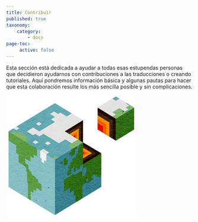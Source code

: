 ```yaml
---
title: Contribuir
published: true
taxonomy:
    category:
        - docs
page-toc:
     active: false
---
```


Esta sección está dedicada a ayudar a todas esas estupendas personas que decidieron ayudarnos con contribuciones a las traducciones o creando tutoriales.
Aquí pondremos información básica y algunas pautas para hacer que esta colaboración resulte los más sencilla posible y sin complicaciones.


![](contribute.png)
